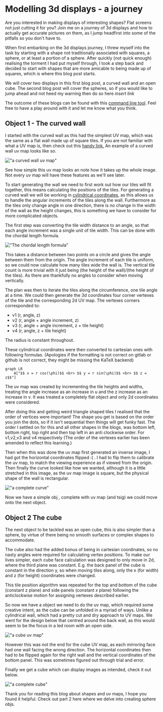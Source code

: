 # Modelling 3d displays - a journey

Are you interested in making displays of interesting shapes? Flat screens not just cutting it
for you?
Join me on a journey of 3d displays and how to actually get accurate pictures on them, as
I jump headfirst into some of the pitfalls so you don't have to.

When first embarking on the 3d displays journey, I threw myself into the task by starting with a
shape not traditionally associated with squares, a sphere, or at least a portion of a sphere.
After quickly (not quick enough) realising the torment I had put myself through, I took a step back and decided to start with
shapes that are more amicable to being made up of squares, which is where this blog post starts.

We will cover two displays in this first blog post, a curved wall and an open cube.
The second blog post will cover the spheres, so if you would like to jump ahead and not heed my warning then do so here *insert link*

The outcome of these blogs can be found with this [command line tool][trm].
Feel free to have a play around with it and let me know what you think.

## Object 1 - The curved wall

I started with the curved wall as this had the simplest UV map, which was the same as a flat wall made up of square tiles.
If you are not familiar with what a UV map is, then check out this [handy link.][uvex]
An example of a curved wall uv map looks like so.

!["a curved wall uv map"][cvbi]

See how simple this uv map looks an note how it takes up the whole image.
Not every uv map will have these features as we'll see later.

To start generating the wall we need to first work out how our tiles will fit
together, this means calculating the positions of the tiles.
For generating a curved wall we will be working in [cylindrical coordinates][cc],
as this allows us to handle the angular increments of the tiles along the wall.
Furthermore as the tiles only change angle in one direction, there is no change in the width of the
wall as the height changes, this is something we have to consider for more complicated objects.

The first step was converting the tile width distance to an angle, so that each angle increment was a single unit of tile width.
This can be done with the chordal length formula.

!["The chordal length formula"][cl]

This takes a distance between two points on a circle and gives the angle between them from the origin.
The angle increment of each tile is uniform, so we could now calculate how many tiles wide the wall is.
The vertical tile count is more trivial with it just being (the height of the wall)/(the height of the tiles).
As there are thankfully no angles to consider when moving vertically.

The plan was then to iterate the tiles along the circumference, one tile angle at a time.
We could then generate the 3d coordinates four corner vertexes of the tile and the corresponding 2d UV map.
The vertexes corners corresponded to:

- v1 (r, angle, z)
- v2 (r, angle + angle increment, z)
- v3 (r, angle + angle increment, z + tile height)
- v4 (r, angle, z + tile height)

The radius is constant throughout.

These cylindrical coordinates were then converted to cartesian ones with following formulas.
(Apologies if the formatting is not correct on gitlab or github is not correct, they
might be missing the KaTeX backend)

```mermaid
graph LR
    A["$$ x = r cos(\phi)$$ <br> $$ y = r sin(\phi)$$ <br> $$ z = z$$"]
```

The uv map was created by incrementing the tile heights and widths, treating the angle
increase as an increase in u and the z increase as an increase in v.
It was treated a completely flat object and only 2d coordinates were considered.

After doing this and getting weird triangle shaped tiles I realised that the order of vertices were important!
The shape you get is based on the order you join the dots, so if it isn't sequential then things will get funky fast.
The order I settled on for this and all other shapes in the blogs, was
bottom left, bottom right, top right and then top left in an anti clockwise order. For v1,v2,v3 and v4 respectively
(The order of the vertexes earlier has been amended to reflect this learning.)

Then when this was done the uv map first generated an inverse image, I had got the horizontal coordinates flipped :\( .
I had to flip them to calibrate the uv map, to match the viewing experience as if viewed from the origin.
Then finally the curve looked like how we wanted, although it is a little stretched in this image, as the uv map
image is square, but the physical shape of the wall is rectangular.

!["a complete curve"][cubi]

Now we have a simple obj , complete with uv map (and tsig) we could move onto the next object.

## Object 2 The cube

The next object to be tackled was an open cube, this is also simpler than a sphere,
by virtue of there being no smooth surfaces or complex shapes to accommodate.

The cube also had the added bonus of being in cartesian coordinates,
so no nasty angles were required for calculating vertex positions.
To make our lives simpler, each cube face calculation was designed to only move in 2d,  where the third plane
was constant.
E.g. the back panel of the cube is constant in the direction y, so when moving tiles along,
only the x (for width) and z (for height) coordinates were changed.

This tile position algorithm was repeated for the top and bottom of the cube (constant z plane)
and side panels (constant x plane)
following the anticlockwise motion for assigning vertexes
described earlier.

So now we have a object we need to do the uv map, which required some creative intent, as the cube can be unfolded in a myriad of ways.
Unlike a cylindrical wall, which had a pretty cut and dry approach to UV maps.
We went for the design below that centred around the back wall,
as this would seem to be the focus in a led room with an open side.

!["a cube uv map"][cui]

However this was not the end for the cube UV map, as each mirroring face had one wall facing the wrong direction.
The horizontal coordinates then had to be flipped again for the right wall and the vertical coordinates of the
bottom panel. This was sometimes figured out through trial and error.

Finally we get a cube which can display images as intended, check it
out below.

!["a complete cube"][cvi]

Thank you for reading this blog about shapes and uv maps, I
hope you found it helpful. Check out part 2 here where we
delve into creating sphere objs.

[trm]: https://gitlab.com/mm-eng/tsig
[uvex]: https://conceptartempire.com/uv-mapping-unwrapping/
[cc]: https://en.wikipedia.org/wiki/Cylindrical_coordinate_system

[cui]: ./cubeUV.jpg
[cvbi]: ./curveUV.jpg
[cubi]: ./curveview.jpg
[cvi]: ./cubeview.jpg

[cl]: ./chordLength.svg